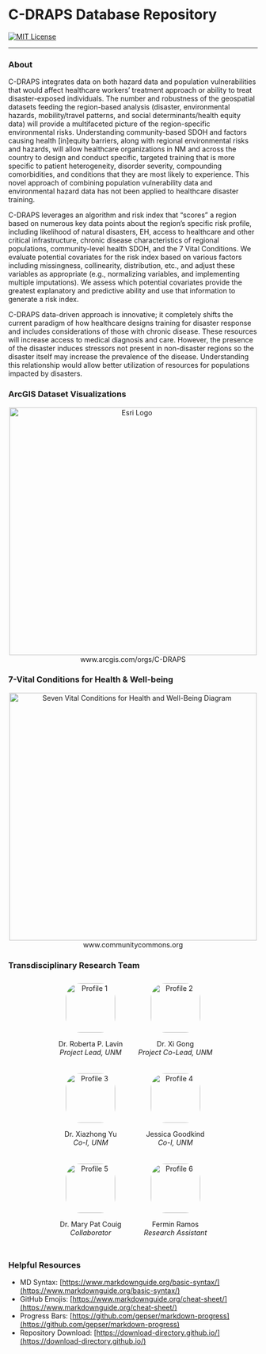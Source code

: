 # C-DRAPS Database Repository
[![MIT License](https://img.shields.io/badge/License-MIT-green.svg)](https://choosealicense.com/licenses/mit/)

---
### About
C-DRAPS integrates data on both hazard data and population vulnerabilities that would 
affect healthcare workers’ treatment approach or ability to treat disaster-exposed individuals. 
The number and robustness of the geospatial datasets feeding the region-based analysis 
(disaster, environmental hazards, mobility/travel patterns, and social determinants/health 
equity data) will provide a multifaceted picture of the region-specific environmental risks. 
Understanding community-based SDOH and factors causing health [in]equity barriers, along with 
regional environmental risks and hazards, will allow healthcare organizations in NM and across 
the country to design and conduct specific, targeted training that is more specific to patient 
heterogeneity, disorder severity, compounding comorbidities, and conditions that they are most 
likely to experience. This novel approach of combining population vulnerability data and 
environmental hazard data has not been applied to healthcare disaster training.

C-DRAPS leverages an algorithm and risk index that “scores” a region based on numerous key 
data points about the region’s specific risk profile, including likelihood of natural disasters, 
EH, access to healthcare and other critical infrastructure, chronic disease characteristics of 
regional populations, community-level health SDOH, and the 7 Vital Conditions. We evaluate 
potential covariates for the risk index based on various factors including missingness, 
collinearity, distribution, etc., and adjust these variables as appropriate 
(e.g., normalizing variables, and implementing multiple imputations). We assess which 
potential covariates provide the greatest explanatory and predictive ability and use that 
information to generate a risk index.

C-DRAPS data-driven approach is innovative; it completely shifts the current paradigm of how 
healthcare designs training for disaster response and includes considerations of those with 
chronic disease. These resources will increase access to medical diagnosis and care. 
However, the presence of the disaster induces stressors not present in non-disaster regions 
so the disaster itself may increase the prevalence of the disease. Understanding this 
relationship would allow better utilization of resources for populations impacted by disasters.


### ArcGIS Dataset Visualizations
<div style="text-align:center;">
    <img src="https://www.earthdata.nasa.gov/s3fs-public/imported/ESRI_logo_logotype.png?VersionId=l7wkV.k.obchjz7xTnL6aDro6zdvt7nS" alt="Esri Logo" style="display:block; margin:auto; width:500px;">
    <a href="https://univofnm.maps.arcgis.com/home/item.html?id=fe701977973b451da12dc271573b20a6" style="display:inline-block; text-decoration:none;">www.arcgis.com/orgs/C-DRAPS</a>
</div>


### 7-Vital Conditions for Health & Well-being
<div style="text-align:center;">
    <img src="https://communitycommons.s3.amazonaws.com/images/CC-Topic-Pages/CC-Banner-Topic_7-Vital-Conditions_Rainbow.png" alt="Seven Vital Conditions for Health and Well-Being Diagram" style="display:block; margin:auto; width:500px;">
    <a href="https://www.communitycommons.org/collections/Seven-Vital-Conditions-for-Health-and-Well-Being" style="display:inline-block; text-decoration:none;">www.communitycommons.org</a>
</div>


### Transdisciplinary Research Team
<div style="display:flex; flex-wrap:wrap; justify-content:center;">
  <div style="flex-basis:30%; margin:10px; text-align:center;">
    <img src="https://innovations.unm.edu/wp-content/uploads/2023/12/Lavin-at-the-del-scaled.jpeg" alt="Profile 1" style="width:100px; border-radius:30%;">
    <p>Dr. Roberta P. Lavin<br><span style="font-style: italic;">Project Lead, UNM</p>
  </div>
  <div style="flex-basis:30%; margin:10px; text-align:center;">
    <img src="https://xigong.files.wordpress.com/2016/08/xigong.jpg?w=680" alt="Profile 2" style="width:100px; border-radius:30%;">
    <p>Dr. Xi Gong<br><span style="font-style: italic;">Project Co-Lead, UNM</p>
  </div>
  <div style="flex-basis:30%; margin:10px; text-align:center;">
    <img src="https://directory-tools.health.unm.edu/uploaded_photos/CON-xiyu-photo.jpg" alt="Profile 3" style="width:100px; border-radius:30%;">
    <p>Dr. Xiazhong Yu<br><span style="font-style: italic;">Co-I, UNM</p>
  </div>
  <div style="flex-basis:30%; margin:10px; text-align:center;">
    <img src="https://hsc.unm.edu/population-health/_media/tree-images/goodkind_jessica.jpg" alt="Profile 4" style="width:100px; border-radius:30%;">
    <p>Jessica Goodkind<br><span style="font-style: italic;">Co-I, UNM</p>
  </div>
  <div style="flex-basis:30%; margin:10px; text-align:center;">
    <img src="https://directory-tools.health.unm.edu/uploaded_photos/CON-MCouig-photo.jpg" alt="Profile 5" style="width:100px; border-radius:30%;">
    <p>Dr. Mary Pat Couig<br><span style="font-style: italic;">Collaborator</p>
  </div>
  <div style="flex-basis:30%; margin:10px; text-align:center;">
    <img src="https://media.licdn.com/dms/image/D5603AQHaIWsEFihqkg/profile-displayphoto-shrink_800_800/0/1713802021672?e=1719446400&v=beta&t=IWK_ONZ1xyEv2qpUil4VKoeZKT0Z8waK4dqa0ZG2X4g" alt="Profile 6" style="width:100px; border-radius:30%;">
    <p>Fermin Ramos<br><span style="font-style: italic;">Research Assistant</p>
  </div>
</div>



### Helpful Resources
- MD Syntax: [https://www.markdownguide.org/basic-syntax/](https://www.markdownguide.org/basic-syntax/)
- GitHub Emojis: [https://www.markdownguide.org/cheat-sheet/](https://www.markdownguide.org/cheat-sheet/)
- Progress Bars: [https://github.com/gepser/markdown-progress](https://github.com/gepser/markdown-progress)
- Repository Download: [https://download-directory.github.io/](https://download-directory.github.io/)
